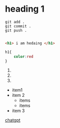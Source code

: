 #  heading 1
`git add .`  
`git commit .`  
`git push .` 
```html

<h1> i am hedaing </h1>

```

```css
h1{
    color:red
}

```
1.
2.
3.
- item1
- item 2
  - items
  - items
- item 3

[chatgpt]()

